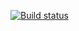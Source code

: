 [![Build status](https://ci.appveyor.com/api/projects/status/c20xt72xrhmy8txw?svg=true)](https://ci.appveyor.com/project/marinagagarina/2-1b)
